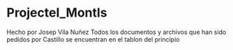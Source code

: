 # ProjecteI_Montls
Hecho por Josep Vila Nuñez
Todos los documentos y archivos que han sido pedidos por Castillo se encuentran en el tablon del principio
